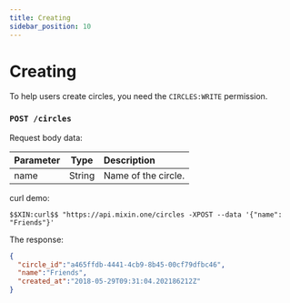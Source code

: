 ```yaml
---
title: Creating
sidebar_position: 10
---
```


# Creating

To help users create circles, you need the `CIRCLES:WRITE` permission.

### `POST /circles`

Request body data:

| Parameter | Type | Description |
| :----- | :----: | :---- |
| name | String | Name of the circle. |

curl demo:

```
$$XIN:curl$$ "https://api.mixin.one/circles -XPOST --data '{"name": "Friends"}'
```

The response:

```json
{
  "circle_id":"a465ffdb-4441-4cb9-8b45-00cf79dfbc46",
  "name":"Friends",
  "created_at":"2018-05-29T09:31:04.202186212Z"
}
```